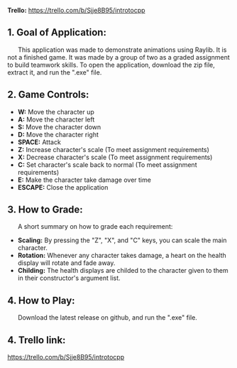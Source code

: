 **Trello:** https://trello.com/b/Sjje8B95/introtocpp
## 1. Goal of Application:  
&nbsp;&nbsp;&nbsp;&nbsp;&nbsp;&nbsp;This application was made to demonstrate animations using Raylib. It is not a finished game. It was made by a group of two as a graded assignment to build teamwork skills. To open the application, download the zip file, extract it, and run the ".exe" file.

## 2. Game Controls:  
* **W:** Move the character up
* **A:** Move the character left
* **S:** Move the character down
* **D:** Move the character right
* **SPACE:** Attack
* **Z:** Increase character's scale (To meet assignment requirements)
* **X:** Decrease character's scale (To meet assignment requirements)
* **C:** Set character's scale back to normal (To meet assignment requirements)
* **E:** Make the character take damage over time
* **ESCAPE:** Close the application 

## 3. How to Grade:
&nbsp;&nbsp;&nbsp;&nbsp;&nbsp;&nbsp;A short summary on how to grade each requirement:
* **Scaling:** By pressing the "Z", "X", and "C" keys, you can scale the main character.
* **Rotation:** Whenever any character takes damage, a heart on the health display will rotate and fade away.
* **Childing:** The health displays are childed to the character given to them in their constructor's argument list.

## 4. How to Play: 
&nbsp;&nbsp;&nbsp;&nbsp;&nbsp;&nbsp;Download the latest release on github, and run the ".exe" file.

## 4. Trello link:
https://trello.com/b/Sjje8B95/introtocpp

